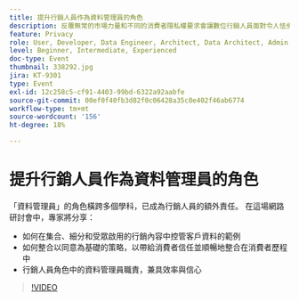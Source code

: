 ```yaml
---
title: 提升行銷人員作為資料管理員的角色
description: 反覆無常的市場力量和不同的消費者隱私權要求會讓數位行銷人員面對令人怯步的情境。為了讓行銷活動符合法規要求，行銷團隊需要IT團隊簡化流程，以確保符合未來的資料控管流程，理想情況下，該流程可讓所有人遵循並執行負責任地使用消費者資料的規則。 聽取 Adobe 和 Scotiabank Digital 對於負責任的資料管理的主要考量因素。
feature: Privacy
role: User, Developer, Data Engineer, Architect, Data Architect, Admin, Leader
level: Beginner, Intermediate, Experienced
doc-type: Event
thumbnail: 338292.jpg
jira: KT-9301
type: Event
exl-id: 12c258c5-cf91-4403-99bd-6322a92aabfe
source-git-commit: 00ef0f40fb3d82f0c06428a35c0e402f46ab6774
workflow-type: tm+mt
source-wordcount: '156'
ht-degree: 18%

---
```


# 提升行銷人員作為資料管理員的角色

「資料管理員」的角色橫跨多個學科，已成為行銷人員的額外責任。 在這場網路研討會中，專家將分享：

* 如何在集合、細分和受眾啟用的行銷內容中控管客戶資料的範例
* 如何整合以同意為基礎的策略，以帶給消費者信任並順暢地整合在消費者歷程中
* 行銷人員角色中的資料管理員職責，兼具效率與信心

>[!VIDEO](https://video.tv.adobe.com/v/338292/?learn=on)
